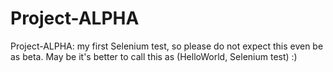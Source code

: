 Project-ALPHA
=============
Project-ALPHA: my first Selenium test, so please do not expect this even be as beta. May be it's better to call this as (HelloWorld, Selenium test) :)